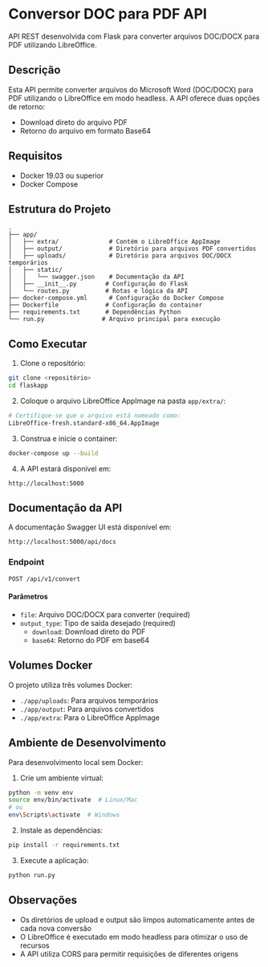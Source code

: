 # Conversor DOC para PDF API

API REST desenvolvida com Flask para converter arquivos DOC/DOCX para PDF utilizando LibreOffice.

## Descrição

Esta API permite converter arquivos do Microsoft Word (DOC/DOCX) para PDF utilizando o LibreOffice em modo headless. A API oferece duas opções de retorno:
- Download direto do arquivo PDF
- Retorno do arquivo em formato Base64

## Requisitos

- Docker 19.03 ou superior
- Docker Compose

## Estrutura do Projeto

```
.
├── app/
│   ├── extra/              # Contém o LibreOffice AppImage
│   ├── output/             # Diretório para arquivos PDF convertidos
│   ├── uploads/            # Diretório para arquivos DOC/DOCX temporários
│   ├── static/            
│   │   └── swagger.json    # Documentação da API
│   ├── __init__.py        # Configuração do Flask
│   └── routes.py          # Rotas e lógica da API
├── docker-compose.yml      # Configuração do Docker Compose
├── Dockerfile             # Configuração do container
├── requirements.txt       # Dependências Python
└── run.py                # Arquivo principal para execução
```

## Como Executar

1. Clone o repositório:
```bash
git clone <repositório>
cd flaskapp
```

2. Coloque o arquivo LibreOffice AppImage na pasta `app/extra/`:
```bash
# Certifique-se que o arquivo está nomeado como:
LibreOffice-fresh.standard-x86_64.AppImage
```

3. Construa e inicie o container:
```bash
docker-compose up --build
```

4. A API estará disponível em:
```
http://localhost:5000
```

## Documentação da API

A documentação Swagger UI está disponível em:
```
http://localhost:5000/api/docs
```

### Endpoint

`POST /api/v1/convert`

#### Parâmetros

- `file`: Arquivo DOC/DOCX para converter (required)
- `output_type`: Tipo de saída desejado (required)
  - `download`: Download direto do PDF
  - `base64`: Retorno do PDF em base64

## Volumes Docker

O projeto utiliza três volumes Docker:
- `./app/uploads`: Para arquivos temporários
- `./app/output`: Para arquivos convertidos
- `./app/extra`: Para o LibreOffice AppImage

## Ambiente de Desenvolvimento

Para desenvolvimento local sem Docker:

1. Crie um ambiente virtual:
```bash
python -m venv env
source env/bin/activate  # Linux/Mac
# ou
env\Scripts\activate  # Windows
```

2. Instale as dependências:
```bash
pip install -r requirements.txt
```

3. Execute a aplicação:
```bash
python run.py
```

## Observações

- Os diretórios de upload e output são limpos automaticamente antes de cada nova conversão
- O LibreOffice é executado em modo headless para otimizar o uso de recursos
- A API utiliza CORS para permitir requisições de diferentes origens